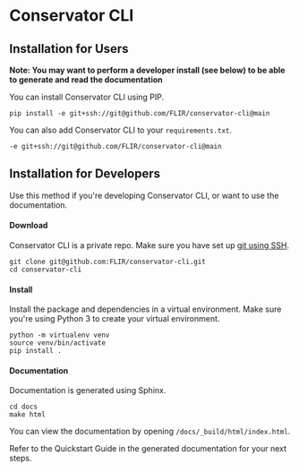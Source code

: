 # Conservator CLI

## Installation for Users

**Note: You may want to perform a developer install (see below) to be able to 
generate and read the documentation**

You can install Conservator CLI using PIP.

```
pip install -e git+ssh://git@github.com/FLIR/conservator-cli@main
```

You can also add Conservator CLI to your `requirements.txt`.

```
-e git+ssh://git@github.com/FLIR/conservator-cli@main
```

## Installation for Developers

Use this method if you're developing Conservator CLI, or want to use the 
documentation.

#### Download

Conservator CLI is a private repo.  Make sure you have set up [git using SSH](https://docs.github.com/en/free-pro-team@latest/github/authenticating-to-github/connecting-to-github-with-ssh).

```
git clone git@github.com:FLIR/conservator-cli.git
cd conservator-cli
```

#### Install

Install the package and dependencies in a virtual environment.  Make sure
you're using Python 3 to create your virtual environment.

```
python -m virtualenv venv
source venv/bin/activate
pip install .
```

#### Documentation

Documentation is generated using Sphinx.

```
cd docs
make html
```

You can view the documentation by opening `/docs/_build/html/index.html`.

Refer to the Quickstart Guide in the generated documentation for your next steps.
